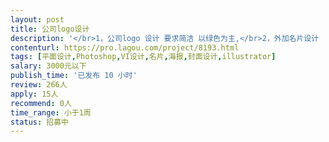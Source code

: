 ```yaml
---                
layout: post       
title: 公司logo设计           
description: '</br>1，公司logo 设计 要求简洁 以绿色为主,</br>2，外加名片设计  比较着急 最好一周内能解决</br>3，具体内容欢迎沟通</br>'     
contenturl: https://pro.lagou.com/project/8193.html      
tags: [平面设计,Photoshop,VI设计,名片,海报,封面设计,illustrator]            
salary: 3000元以下          
publish_time: '已发布 10 小时'         
review: 266人                   
apply: 15人                   
recommend: 0人                   
time_range: 小于1周              
status: 招募中                  
---                 
```

